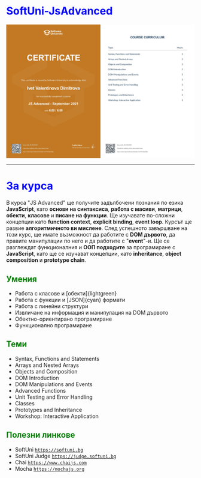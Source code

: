 # SoftUni-JsAdvanced
![Image Not Found](https://github.com/yveette/SoftUni-JsAdvanced/blob/master/JS%20Advanced%20-%20September%202021%20-%20Certificate.jpg)
<style>
 H1{color:Blue !important;}
 H2{color:Green !important;}
</style>
---

# За курса

В курса "JS Advanced" ще получите задълбочени познания по езика **JavaScript**, като **основи на синтаксиса**, **работа с масиви**, **матрици**, **обекти**, **класове** и **писане на функции**. Ще изучавате по-сложни концепции като **function context**, **explicit binding**, **event loop**. Курсът ще развие **алгоритмичното ви мислене**. След успешното завършване на този курс, ще имате възможност да работите с **DOM дървото**, да правите манипулации по него и да работите с "**event**"-и. Ще се разглеждат функционалния и **ООП подходите** за програмиране с **JavaScript**, като ще се изучават концепции, като **inheritance**, **object composition** и **prototype chain**.

## Умения

- Работа с класове и [обекти]{lightgreen}
- Работа с функции и [JSON]{cyan} формати
- Работа с линейни структури
- Извличане на информация и манипулация на DOM дървото
- Обектно-ориентирано програмиране
- Функционално програмиране

## Теми

- Syntax, Functions and Statements
- Arrays and Nested Arrays
- Objects and Composition
- DOM Introduction
- DOM Manipulations and Events
- Advanced Functions
- Unit Testing and Error Handling
- Classes
- Prototypes and Inheritance
- Workshop: Interactive Application

## Полезни линкове

- SoftUni 
<a href="https://softuni.bg">`https://softuni.bg`</a>
- SoftUni Judge 
<a href="https://judge.softuni.bg">`https://judge.softuni.bg`</a>
- Chai 
<a href="https://www.chaijs.com">`https://www.chaijs.com`</a>
- Mocha 
<a href="https://mochajs.org">`https://mochajs.org`</a>
